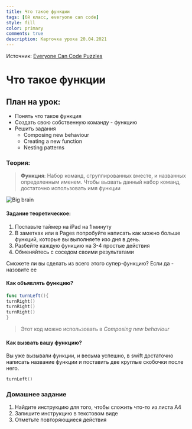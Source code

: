 ```yaml
---
title: Что такое функции
tags: [6й класс, everyone can code]
style: fill
color: primary
comments: true
description: Карточка урока 20.04.2021
---
```


Источник: [Everyone Can Code Puzzles](https://books.apple.com/ru/book/everyone-can-code-puzzles/id1481279769)

# Что такое функции

## План на урок:

- Понять что такое функция
- Создать свою собственную команду - функцию
- Решить задания
  - Composing new behaviour
  - Creating a new function
  - Nesting patterns

### Теория:

>**Функция**:
Набор команд, сгруппированных вместе, и названных определенным именем. Чтобы вызвать данный набор команд, достаточно использовать имя функции

![Big brain](https://i.imgflip.com/4lxpop.png)

#### Задание теоретическое:

1. Поставьте таймер на iPad на 1 минуту
2. В заметках или в Pages попробуйте написать как можно больше функций, которые вы выполняете изо дня в день.
3. Разбейте каждую функцию на 3-4 простые действия
4. Обменяйтесь с соседом своими результатами

Сможете ли вы сделать из всего этого супер-функцию? Если да - назовите ее

#### Как объявлять функцию?

```swift
func turnLeft(){
turnRight()
turnRight()
turnRight()
}
```

>Этот код можно использовать в *Composing new behaviour*

#### Как вызвать вашу функцию?

Вы уже вызывали функции, и весьма успешно, в swift достаточно написать название функции и поставить две круглые скобочки после него.

```swift
turnLeft()
```

### Домашнее задание

1. Найдите инструкцию для того, чтобы сложить что-то из листа А4
2. Запишите инструкцию в текстовом виде
3. Отметьте повторяющиеся действия
